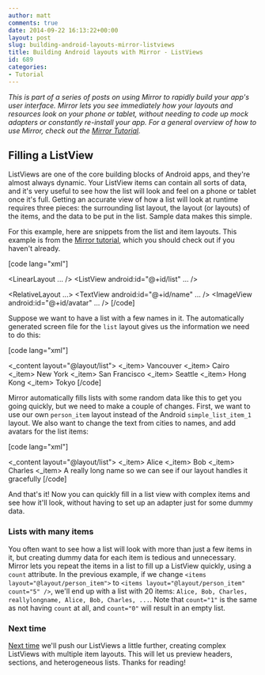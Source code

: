 ```yaml
---
author: matt
comments: true
date: 2014-09-22 16:13:22+00:00
layout: post
slug: building-android-layouts-mirror-listviews
title: Building Android layouts with Mirror - ListViews
id: 689
categories:
- Tutorial
---
```


_This is part of a series of posts on using Mirror to rapidly build your app's user interface. Mirror lets you see immediately how your layouts and resources look on your phone or tablet, without needing to code up mock adapters or constantly re-install your app. For a general overview of how to use Mirror, check out the [Mirror Tutorial](http://jimulabs.staging.wpengine.com/mirror-tutorial)._





## Filling a ListView





ListViews are one of the core building blocks of Android apps, and they're almost always dynamic. Your ListView items can contain all sorts of data, and it's very useful to see how the list will look and feel on a phone or tablet once it's full. Getting an accurate view of how a list will look at runtime requires three pieces: the surrounding list layout, the layout (or layouts) of the items, and the data to be put in the list. Sample data makes this simple.





For this example, here are snippets from the list and item layouts. This example is from the [Mirror tutorial](/mirror-tutorial), which you should check out if you haven't already.





[code lang="xml"]
<!-- layout/list.xml -->
<LinearLayout ... />
    <ListView android:id="@+id/list" ... />
</LinearLayout>

<!-- layout/person_item.xml -->
<RelativeLayout ...>
    <TextView android:id="@+id/name" ... />
    <ImageView android:id="@+id/avatar" ... />
</RelativeLayout>
[/code]





Suppose we want to have a list with a few names in it. The automatically generated screen file for the `list` layout gives us the information we need to do this:





[code lang="xml"]
<!-- mirror/list.xml -->
<screen>
    <_content layout="@layout/list">
        <list>
            <items layout="@android:layout/simple_list_item_1" >
                <_item>
                    <text1>Vancouver</text1>
                </_item>
                <_item>
                    <text1>Cairo</text1>
                </_item>
                <_item>
                    <text1>New York</text1>
                </_item>
                <_item>
                    <text1>San Francisco</text1>
                </_item>
                <_item>
                    <text1>Seattle</text1>
                </_item>
                <_item>
                    <text1>Hong Kong</text1>
                </_item>
                <_item>
                    <text1>Tokyo</text1>
                </_item>
            </items>
        </list>
    </_content>
</screen>
[/code]





Mirror automatically fills lists with some random data like this to get you going quickly, but we need to make a couple of changes. First, we want to use our own `person_item` layout instead of the Android `simple_list_item_1` layout. We also want to change the text from cities to names, and add avatars for the list items:





[code lang="xml"]
<!-- mirror/list.xml -->
<screen>
    <_content layout="@layout/list">
        <list>
            <items layout="@layout/person_item" > <!-- item layout changed -->
                <_item>
                    <name>Alice</name>
                    <avatar src="@drawable/alice" />
                </_item>
                <_item>
                    <name>Bob</name>
                    <avatar src="@drawable/bob" />
                </_item>
                <_item>
                    <name>Charles</name>
                    <avatar src="@drawable/charles" />
                </_item>
                <_item>
                    <name>A really long name so we can see if our layout handles it gracefully</name>
                    <avatar src="@drawable/longname" />
                </_item>
            </items>
        </list>
    </_content>
</screen>
[/code]





And that's it! Now you can quickly fill in a list view with complex items and see how it'll look, without having to set up an adapter just for some dummy data.





### Lists with many items





You often want to see how a list will look with more than just a few items in it, but creating dummy data for each item is tedious and unnecessary. Mirror lets you repeat the items in a list to fill up a ListView quickly, using a `count` attribute. In the previous example, if we change `<items layout="@layout/person_item">` to `<items layout="@layout/person_item" count="5" />`, we'll end up with a list with 20 items: `Alice, Bob, Charles, reallylongname, Alice, Bob, Charles, ...`. Note that `count="1"` is the same as not having `count` at all, and `count="0"` will result in an empty list.





### Next time





[Next time](/2014/09/build-android-layouts-mirror-complex-listviews/) we'll push our ListViews a little further, creating complex ListViews with multiple item layouts. This will let us preview headers, sections, and heterogeneous lists. Thanks for reading!



